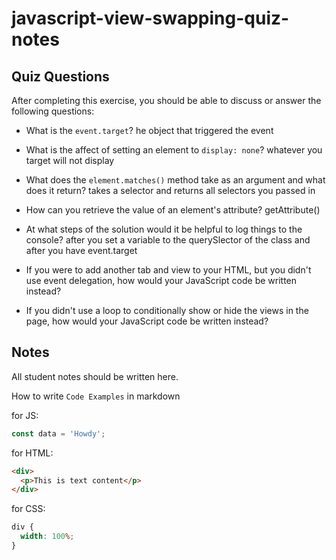 # javascript-view-swapping-quiz-notes

## Quiz Questions

After completing this exercise, you should be able to discuss or answer the following questions:

- What is the `event.target`?
  he object that triggered the event

- What is the affect of setting an element to `display: none`?
  whatever you target will not display

- What does the `element.matches()` method take as an argument and what does it return?
  takes a selector and returns all selectors you passed in

- How can you retrieve the value of an element's attribute?
  getAttribute()

- At what steps of the solution would it be helpful to log things to the console?
  after you set a variable to the querySlector of the class and after you have event.target

- If you were to add another tab and view to your HTML, but you didn't use event delegation, how would your JavaScript code be written instead?

- If you didn't use a loop to conditionally show or hide the views in the page, how would your JavaScript code be written instead?

## Notes

All student notes should be written here.

How to write `Code Examples` in markdown

for JS:

```javascript
const data = 'Howdy';
```

for HTML:

```html
<div>
  <p>This is text content</p>
</div>
```

for CSS:

```css
div {
  width: 100%;
}
```
